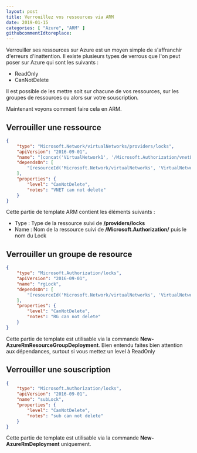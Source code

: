 ```yaml
---
layout: post
title: Verrouillez vos ressources via ARM
date: 2019-01-15
categories: [ "Azure", "ARM" ]
githubcommentIdtoreplace: 
---
```


Verrouiller ses ressources sur Azure est un moyen simple de s'affranchir d'erreurs d'inattention.
Il existe plusieurs types de verrous que l'on peut poser sur Azure qui sont les suivants :

- ReadOnly
- CanNotDelete

Il est possible de les mettre soit sur chacune de vos ressources, sur les groupes de ressources ou alors sur votre souscription.

Maintenant voyons comment faire cela en ARM.

## Verrouiller une ressource

```json
{
    "type": "Microsoft.Network/virtualNetworks/providers/locks",
    "apiVersion": "2016-09-01",
    "name": "[concat('VirtualNetwork1', '/Microsoft.Authorization/vnetLock')]",
    "dependsOn": [
        "[resourceId('Microsoft.Network/virtualNetworks', 'VirtualNetwork1')]"
    ],
    "properties": {
        "level": "CanNotDelete",
        "notes": "VNET can not delete"
    }
}
```

Cette partie de template ARM contient les éléments suivants :

- Type : Type de la ressource suivi de  **/providers/locks**
- Name : Nom de la ressource suivi de **/Microsoft.Authorization/** puis le nom du Lock

## Verrouiller un groupe de resource

```json
{
    "type": "Microsoft.Authorization/locks",
    "apiVersion": "2016-09-01",
    "name": "rgLock",
    "dependsOn": [
        "[resourceId('Microsoft.Network/virtualNetworks', 'VirtualNetwork1')]"
    ],
    "properties": {
        "level": "CanNotDelete",
        "notes": "RG can not delete"
    }
}
```

Cette partie de template est utilisable via la commande **New-AzureRmResourceGroupDeployment**.
Bien entendu faites bien attention aux dépendances, surtout si vous mettez un level à ReadOnly

## Verrouiller une souscription

```json
{
    "type": "Microsoft.Authorization/locks",
    "apiVersion": "2016-09-01",
    "name": "subLock",
    "properties": {
        "level": "CanNotDelete",
        "notes": "sub can not delete"
    }
}
```

Cette partie de template est utilisable via la commande **New-AzureRmDeployment** uniquement.
